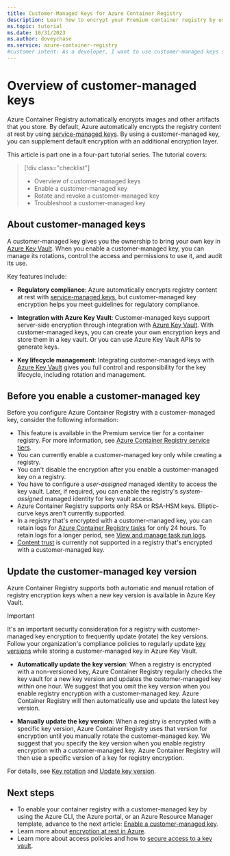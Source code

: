 ```yaml
---
title: Customer-Managed Keys for Azure Container Registry
description: Learn how to encrypt your Premium container registry by using a customer-managed key stored in Azure Key Vault.
ms.topic: tutorial
ms.date: 10/31/2023
ms.author: doveychase
ms.service: azure-container-registry
#customer intent: As a developer, I want to use customer-managed keys so that I can have more control over encryption.
---
```


# Overview of customer-managed keys

Azure Container Registry automatically encrypts images and other artifacts that you store. By default, Azure automatically encrypts the registry content at rest by using [service-managed keys](/azure/security/fundamentals/encryption-models). By using a customer-managed key, you can supplement default encryption with an additional encryption layer.
  
This article is part one in a four-part tutorial series. The tutorial covers:

> [!div class="checklist"]
> * Overview of customer-managed keys
> * Enable a customer-managed key
> * Rotate and revoke a customer-managed key
> * Troubleshoot a customer-managed key

## About customer-managed keys 

A customer-managed key gives you the ownership to bring your own key in [Azure Key Vault](/azure/key-vault/general/overview). When you enable a customer-managed key, you can manage its rotations, control the access and permissions to use it, and audit its use.

Key features include:

* **Regulatory compliance**: Azure automatically encrypts registry content at rest with [service-managed keys](/azure/security/fundamentals/encryption-models), but customer-managed key encryption helps you meet guidelines for regulatory compliance.

* **Integration with Azure Key Vault**: Customer-managed keys support server-side encryption through integration with [Azure Key Vault](/azure/key-vault/general/overview). With customer-managed keys, you can create your own encryption keys and store them in a key vault. Or you can use Azure Key Vault APIs to generate keys. 

* **Key lifecycle management**: Integrating customer-managed keys with [Azure Key Vault](/azure/key-vault/general/overview) gives you full control and responsibility for the key lifecycle, including rotation and management.

## Before you enable a customer-managed key  

Before you configure Azure Container Registry with a customer-managed key, consider the following information:

* This feature is available in the Premium service tier for a container registry. For more information, see [Azure Container Registry service tiers](container-registry-skus.md).
* You can currently enable a customer-managed key only while creating a registry.
* You can't disable the encryption after you enable a customer-managed key on a registry.
* You have to configure a *user-assigned* managed identity to access the key vault. Later, if required, you can enable the registry's *system-assigned* managed identity for key vault access.
* Azure Container Registry supports only RSA or RSA-HSM keys. Elliptic-curve keys aren't currently supported.
* In a registry that's encrypted with a customer-managed key, you can retain logs for [Azure Container Registry tasks](container-registry-tasks-overview.md) for only 24 hours. To retain logs for a longer period, see [View and manage task run logs](container-registry-tasks-logs.md#alternative-log-storage).
* [Content trust](container-registry-content-trust.md) is currently not supported in a registry that's encrypted with a customer-managed key.

## Update the customer-managed key version

Azure Container Registry supports both automatic and manual rotation of registry encryption keys when a new key version is available in Azure Key Vault.

>[!IMPORTANT]
>It's an important security consideration for a registry with customer-managed key encryption to frequently update (rotate) the key versions. Follow your organization's compliance policies to regularly update [key versions](/azure/key-vault/general/about-keys-secrets-certificates#objects-identifiers-and-versioning) while storing a customer-managed key in Azure Key Vault.  

* **Automatically update the key version**: When a registry is encrypted with a non-versioned key, Azure Container Registry regularly checks the key vault for a new key version and updates the customer-managed key within one hour. We suggest that you omit the key version when you enable registry encryption with a customer-managed key. Azure Container Registry will then automatically use and update the latest key version.

* **Manually update the key version**: When a registry is encrypted with a specific key version, Azure Container Registry uses that version for encryption until you manually rotate the customer-managed key. We suggest that you specify the key version when you enable registry encryption with a customer-managed key. Azure Container Registry will then use a specific version of a key for registry encryption.

For details, see [Key rotation](tutorial-enable-customer-managed-keys.md#key-rotation) and [Update key version](tutorial-rotate-revoke-customer-managed-keys.md#create-or-update-the-key-version-by-using-the-azure-cli).

## Next steps

* To enable your container registry with a customer-managed key by using the Azure CLI, the Azure portal, or an Azure Resource Manager template, advance to the next article: [Enable a customer-managed key](tutorial-enable-customer-managed-keys.md).
* Learn more about [encryption at rest in Azure](/azure/security/fundamentals/encryption-atrest).
* Learn more about access policies and how to [secure access to a key vault](/azure/key-vault/general/security-features).


<!-- LINKS - external -->

<!-- LINKS - internal -->

[az-feature-register]: /cli/azure/feature#az_feature_register
[az-feature-show]: /cli/azure/feature#az_feature_show
[az-group-create]: /cli/azure/group#az_group_create
[az-identity-create]: /cli/azure/identity#az_identity_create
[az-feature-register]: /cli/azure/feature#az_feature_register
[az-deployment-group-create]: /cli/azure/deployment/group#az_deployment_group_create
[az-keyvault-create]: /cli/azure/keyvault#az_keyvault_create
[az-keyvault-key-create]: /cli/azure/keyvault/key#az_keyvault_key_create
[az-keyvault-key]: /cli/azure/keyvault/key
[az-keyvault-set-policy]: /cli/azure/keyvault#az_keyvault_set_policy
[az-keyvault-delete-policy]: /cli/azure/keyvault#az_keyvault_delete_policy
[az-resource-show]: /cli/azure/resource#az_resource_show
[az-acr-create]: /cli/azure/acr#az_acr_create
[az-acr-show]: /cli/azure/acr#az_acr_show
[az-acr-encryption-rotate-key]: /cli/azure/acr/encryption#az_acr_encryption_rotate_key
[az-acr-encryption-show]: /cli/azure/acr/encryption#az_acr_encryption_show
